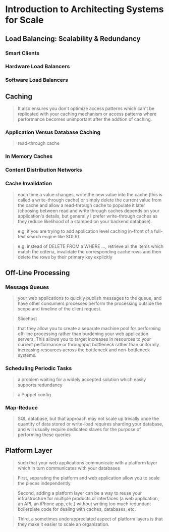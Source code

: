 # Introduction to Architecting Systems for Scale

## Load Balancing: Scalability & Redundancy

### Smart Clients

### Hardware Load Balancers

### Software Load Balancers

## Caching

> It also ensures you don't optimize access patterns which can't be replicated with your caching mechanism or access patterns where performance becomes unimportant after the addtion of caching.

### Application Versus Database Caching

> read-through cache

### In Memory Caches

### Content Distribution Networks

### Cache Invalidation

> each time a value changes, write the new value into the cache (this is called a write-through cache) or simply delete the current value from the cache and allow a read-through cache to populate it later (choosing between read and write through caches depends on your application's details, but generally I prefer write-through caches as they reduce likelihood of a stamped on your backend database).

> e.g. if you are trying to add application level caching in-front of a full-text search engine like SOLR)

> e.g. instead of DELETE FROM a WHERE ..., retrieve all the items which match the criteria, invalidate the corresponding cache rows and then delete the rows by their primary key explicitly

## Off-Line Processing
### Message Queues
> your web applications to quickly publish messages to the queue, and have other consumers processes perform the processing outside the scope and timeline of the client request.

> Slicehost

> that they allow you to create a separate machine pool for performing off-line processing rather than burdening your web application servers. This allows you to target increases in resources to your current performance or throughput bottleneck rather than uniformly increasing resources across the bottleneck and non-bottleneck systems.

### Scheduling Periodic Tasks
> a problem waiting for a widely accepted solution which easily supports redundancy

> a Puppet config

### Map-Reduce
> SQL database, but that approach may not scale up trivially once the quantity of data stored or write-load requires sharding your database, and will usually require dedicated slaves for the purpose of performing these queries

## Platform Layer
> such that your web applications communicate with a platform layer which in turn communicates with your databases

> First, separating the platform and web application allow you to scale the pieces independently

> Second, adding a platform layer can be a way to reuse your infrastructure for multiple products or interfaces (a web application, an API, an iPhone app, etc.) without writing too much redundant boilerplate code for dealing with caches, databases, etc.

> Third, a sometimes underappreciated aspect of platform layers is that they make it easier to scale an organization.

